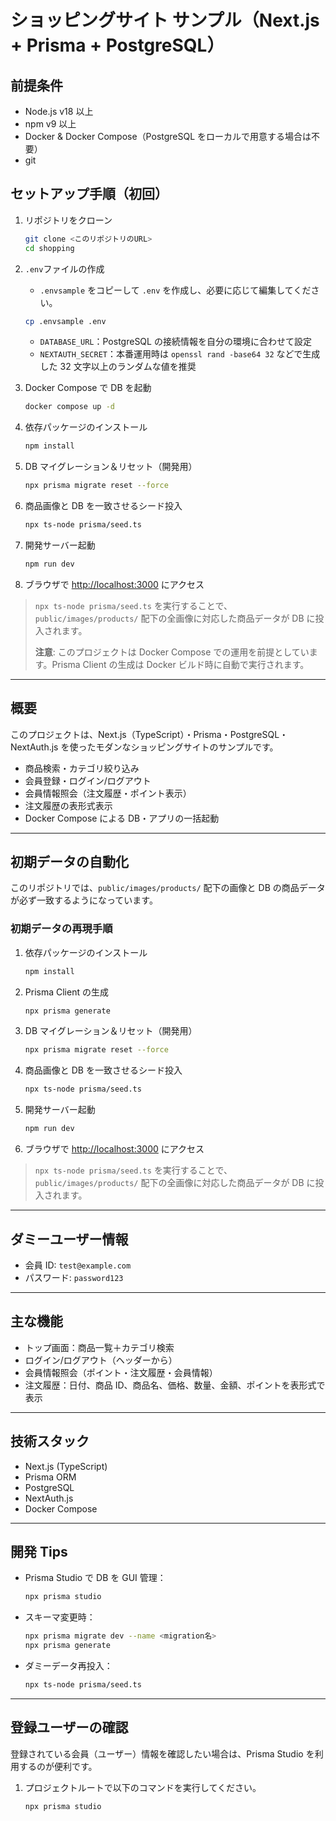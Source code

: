 # ショッピングサイト サンプル（Next.js + Prisma + PostgreSQL）

## 前提条件

- Node.js v18 以上
- npm v9 以上
- Docker & Docker Compose（PostgreSQL をローカルで用意する場合は不要）
- git

## セットアップ手順（初回）

1. リポジトリをクローン
   ```sh
   git clone <このリポジトリのURL>
   cd shopping
   ```
2. `.env`ファイルの作成

   - `.envsample` をコピーして `.env` を作成し、必要に応じて編集してください。

   ```sh
   cp .envsample .env
   ```

   - `DATABASE_URL`：PostgreSQL の接続情報を自分の環境に合わせて設定
   - `NEXTAUTH_SECRET`：本番運用時は `openssl rand -base64 32` などで生成した 32 文字以上のランダムな値を推奨

3. Docker Compose で DB を起動

   ```sh
   docker compose up -d
   ```

4. 依存パッケージのインストール

   ```sh
   npm install
   ```

5. DB マイグレーション＆リセット（開発用）

   ```sh
   npx prisma migrate reset --force
   ```

6. 商品画像と DB を一致させるシード投入

   ```sh
   npx ts-node prisma/seed.ts
   ```

7. 開発サーバー起動

   ```sh
   npm run dev
   ```

8. ブラウザで [http://localhost:3000](http://localhost:3000) にアクセス

> `npx ts-node prisma/seed.ts` を実行することで、`public/images/products/` 配下の全画像に対応した商品データが DB に投入されます。
>
> **注意**: このプロジェクトは Docker Compose での運用を前提としています。Prisma Client の生成は Docker ビルド時に自動で実行されます。

---

## 概要

このプロジェクトは、Next.js（TypeScript）・Prisma・PostgreSQL・NextAuth.js を使ったモダンなショッピングサイトのサンプルです。

- 商品検索・カテゴリ絞り込み
- 会員登録・ログイン/ログアウト
- 会員情報照会（注文履歴・ポイント表示）
- 注文履歴の表形式表示
- Docker Compose による DB・アプリの一括起動

---

## 初期データの自動化

このリポジトリでは、`public/images/products/` 配下の画像と DB の商品データが必ず一致するようになっています。

### 初期データの再現手順

1. 依存パッケージのインストール
   ```sh
   npm install
   ```
2. Prisma Client の生成
   ```sh
   npx prisma generate
   ```
3. DB マイグレーション＆リセット（開発用）
   ```sh
   npx prisma migrate reset --force
   ```
4. 商品画像と DB を一致させるシード投入
   ```sh
   npx ts-node prisma/seed.ts
   ```
5. 開発サーバー起動
   ```sh
   npm run dev
   ```
6. ブラウザで [http://localhost:3000](http://localhost:3000) にアクセス

> `npx ts-node prisma/seed.ts` を実行することで、`public/images/products/` 配下の全画像に対応した商品データが DB に投入されます。

---

## ダミーユーザー情報

- 会員 ID: `test@example.com`
- パスワード: `password123`

---

## 主な機能

- トップ画面：商品一覧＋カテゴリ検索
- ログイン/ログアウト（ヘッダーから）
- 会員情報照会（ポイント・注文履歴・会員情報）
- 注文履歴：日付、商品 ID、商品名、価格、数量、金額、ポイントを表形式で表示

---

## 技術スタック

- Next.js (TypeScript)
- Prisma ORM
- PostgreSQL
- NextAuth.js
- Docker Compose

---

## 開発 Tips

- Prisma Studio で DB を GUI 管理：
  ```sh
  npx prisma studio
  ```
- スキーマ変更時：
  ```sh
  npx prisma migrate dev --name <migration名>
  npx prisma generate
  ```
- ダミーデータ再投入：
  ```sh
  npx ts-node prisma/seed.ts
  ```

---

## 登録ユーザーの確認

登録されている会員（ユーザー）情報を確認したい場合は、Prisma Studio を利用するのが便利です。

1. プロジェクトルートで以下のコマンドを実行してください。
   ```sh
   npx prisma studio
   ```
